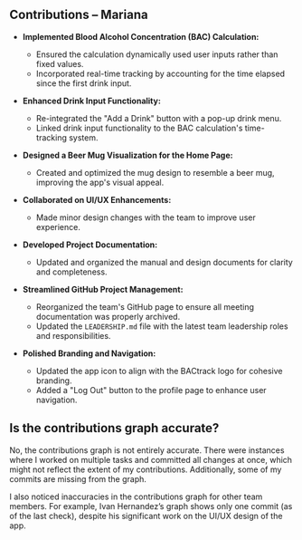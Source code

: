## Contributions – Mariana

- **Implemented Blood Alcohol Concentration (BAC) Calculation:**
  - Ensured the calculation dynamically used user inputs rather than fixed values.
  - Incorporated real-time tracking by accounting for the time elapsed since the first drink input.
  
- **Enhanced Drink Input Functionality:**
  - Re-integrated the "Add a Drink" button with a pop-up drink menu.
  - Linked drink input functionality to the BAC calculation's time-tracking system.

- **Designed a Beer Mug Visualization for the Home Page:**
  - Created and optimized the mug design to resemble a beer mug, improving the app's visual appeal.

- **Collaborated on UI/UX Enhancements:**
  - Made minor design changes with the team to improve user experience.

- **Developed Project Documentation:**
  - Updated and organized the manual and design documents for clarity and completeness.

- **Streamlined GitHub Project Management:**
  - Reorganized the team's GitHub page to ensure all meeting documentation was properly archived.
  - Updated the `LEADERSHIP.md` file with the latest team leadership roles and responsibilities.

- **Polished Branding and Navigation:**
  - Updated the app icon to align with the BACtrack logo for cohesive branding.
  - Added a "Log Out" button to the profile page to enhance user navigation.

## Is the contributions graph accurate? 

No, the contributions graph is not entirely accurate. There were instances where I worked on multiple tasks and committed all changes at once, which might not reflect the extent of my contributions. Additionally, some of my commits are missing from the graph.

I also noticed inaccuracies in the contributions graph for other team members. For example, Ivan Hernandez’s graph shows only one commit (as of the last check), despite his significant work on the UI/UX design of the app.
